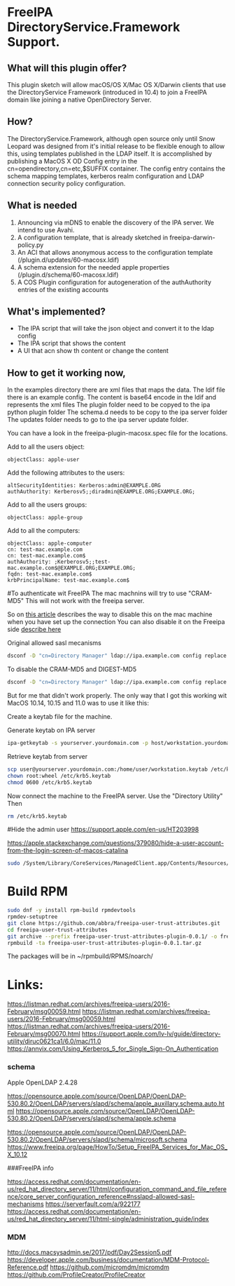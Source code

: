 # FreeIPA DirectoryService.Framework Support.
## What will this plugin offer?
This plugin sketch will allow macOS/OS X/Mac OS X/Darwin clients that use the DirectoryService Framework (introduced in 10.4) to join a FreeIPA domain like joining a native OpenDirectory Server.
## How?
The DirectoryService.Framework, although open source only until Snow Leopard was designed from it's initial release to be flexible enough to allow this, using templates published in the LDAP itself.
It is accomplished by publishing a MacOS X OD Config entry in the cn=opendirectory,cn=etc,$SUFFIX container. The config entry contains the schema mapping templates, kerberos realm configuration and LDAP connection security policy configuration.
## What is needed
1. Announcing via mDNS to enable the discovery of the IPA server. We intend to use Avahi.
2. A configuration template, that is already sketched in freeipa-darwin-policy.py
3. An ACI that allows anonymous access to the configuration template (/plugin.d/updates/60-macosx.ldif)
4. A schema extension for the needed apple properties (/plugin.d/schema/60-macosx.ldif)
5. A COS Plugin configuration for autogeneration of the authAuthority entries of the existing accounts
## What's implemented?
 - The IPA script that will take the json object and convert it to the ldap config
 - The IPA script that shows the content
 - A UI that acn show th content or change the content

## How to get it working now,
In the examples directory there are xml files that maps the data.
The ldif file there is an example config. The content is base64 encode in the ldif and represents the xml files
The plugin folder need to be copyed to the ipa python plugin folder
The schema.d needs to be copy to the ipa server folder 
The updates folder needs to go to the  ipa server update folder.

You can have a look in the freeipa-plugin-macosx.spec file for the locations.


Add to all the users object:
```ldif
objectClass: apple-user
```
Add the following attributes to the users:
```ldif
altSecurityIdentities: Kerberos:admin@EXAMPLE.ORG
authAuthority: Kerberosv5;;diradmin@EXAMPLE.ORG;EXAMPLE.ORG;
```

Add to all the users groups:
```ldif
objectClass: apple-group
```


Add to all the computers:
```ldif
objectClass: apple-computer
cn: test-mac.example.com
cn: test-mac.example.com$
authAuthority: ;Kerberosv5;;test-mac.example.com$@EXAMPLE.ORG;EXAMPLE.ORG;
fqdn: test-mac.example.com$
krbPrincipalName: test-mac.example.com$
```


#To authenticate wit FreeIPA
The mac machnins will try to use "CRAM-MD5"
This will not work with the freeipa server.

So on [this article](https://serverfault.com/a/922177) describes the way to disable this on the mac machine when you have set up the connection
You can also disable it on the Freeipa side [describe here](https://access.redhat.com/documentation/en-us/red_hat_directory_server/11/html/configuration_command_and_file_reference/core_server_configuration_reference#nsslapd-allowed-sasl-mechanisms
)

Original allowed sasl mecanisms
```bash
dsconf -D "cn=Directory Manager" ldap://ipa.example.com config replace nsslapd-allowed-sasl-mechanisms="ANONYMOUS, EXTERNAL, LOGIN, PLAIN, GSSAPI, GSS-SPNEGO, DIGEST-MD5, CRAM-MD5"
```
To disable the CRAM-MD5 and DIGEST-MD5
```bash
dsconf -D "cn=Directory Manager" ldap://ipa.example.com config replace nsslapd-allowed-sasl-mechanisms="ANONYMOUS, EXTERNAL, LOGIN, PLAIN, GSSAPI, GSS-SPNEGO"
```

But for me that didn't work properly.
The only way that I got this working wit MacOS 10.14, 10.15 and 11.0 was to use it like this:

Create a keytab file for the machine.

Generate keytab on IPA server
```bash
ipa-getkeytab -s yourserver.yourdomain.com -p host/workstation.yourdomain.com -k ~/workstation.keytab
```
Retrieve keytab from server
```bash
scp user@yourserver.yourdomain.com:/home/user/workstation.keytab /etc/krb5.keytab
chown root:wheel /etc/krb5.keytab
chmod 0600 /etc/krb5.keytab
```
Now connect the machine to the FreeIPA server. Use the "Directory Utility" 
Then
```bash
rm /etc/krb5.keytab
```


#Hide the admin user
https://support.apple.com/en-us/HT203998

https://apple.stackexchange.com/questions/379080/hide-a-user-account-from-the-login-screen-of-macos-catalina

```bash
sudo /System/Library/CoreServices/ManagedClient.app/Contents/Resources/createmobileaccount -P -n [username]
```

# Build RPM
```bash
sudo dnf -y install rpm-build rpmdevtools
rpmdev-setuptree
git clone https://github.com/abbra/freeipa-user-trust-attributes.git
cd freeipa-user-trust-attributes
git archive --prefix freeipa-user-trust-attributes-plugin-0.0.1/ -o freeipa-user-trust-attributes-plugin-0.0.1.tar.gz HEAD
rpmbuild -ta freeipa-user-trust-attributes-plugin-0.0.1.tar.gz
```
The packages will be in ~/rpmbuild/RPMS/noarch/

# Links:

https://listman.redhat.com/archives/freeipa-users/2016-February/msg00059.html
https://listman.redhat.com/archives/freeipa-users/2016-February/msg00059.html
https://listman.redhat.com/archives/freeipa-users/2016-February/msg00070.html
https://support.apple.com/lv-lv/guide/directory-utility/diruc0621ca1/6.0/mac/11.0
https://annvix.com/Using_Kerberos_5_for_Single_Sign-On_Authentication

### schema

Apple OpenLDAP 2.4.28

https://opensource.apple.com/source/OpenLDAP/OpenLDAP-530.80.2/OpenLDAP/servers/slapd/schema/apple_auxillary.schema.auto.html
https://opensource.apple.com/source/OpenLDAP/OpenLDAP-530.80.2/OpenLDAP/servers/slapd/schema/apple.schema

https://opensource.apple.com/source/OpenLDAP/OpenLDAP-530.80.2/OpenLDAP/servers/slapd/schema/microsoft.schema
https://www.freeipa.org/page/HowTo/Setup_FreeIPA_Services_for_Mac_OS_X_10.12

###FreeIPA info

https://access.redhat.com/documentation/en-us/red_hat_directory_server/11/html/configuration_command_and_file_reference/core_server_configuration_reference#nsslapd-allowed-sasl-mechanisms
https://serverfault.com/a/922177
https://access.redhat.com/documentation/en-us/red_hat_directory_server/11/html-single/administration_guide/index

### MDM
http://docs.macsysadmin.se/2017/pdf/Day2Session5.pdf
https://developer.apple.com/business/documentation/MDM-Protocol-Reference.pdf
https://github.com/micromdm/micromdm
https://github.com/ProfileCreator/ProfileCreator